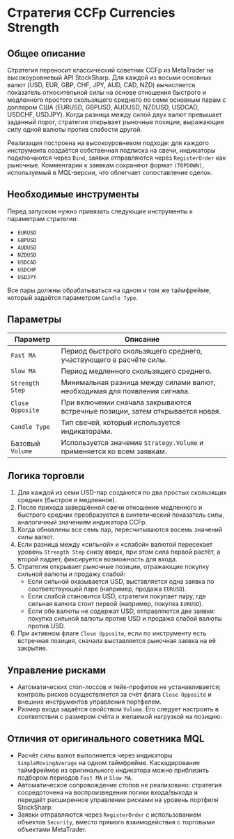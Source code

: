 # Стратегия CCFp Currencies Strength

## Общее описание
Стратегия переносит классический советник CCFp из MetaTrader на высокоуровневый API StockSharp. Для каждой из восьми основных валют (USD, EUR, GBP, CHF, JPY, AUD, CAD, NZD) вычисляется показатель относительной силы на основе отношения быстрого и медленного простого скользящего среднего по семи основным парам с долларом США (EURUSD, GBPUSD, AUDUSD, NZDUSD, USDCAD, USDCHF, USDJPY). Когда разница между силой двух валют превышает заданный порог, стратегия открывает рыночные позиции, выражающие силу одной валюты против слабости другой.

Реализация построена на высокоуровневом подходе: для каждого инструмента создаётся собственная подписка на свечи, индикаторы подключаются через `Bind`, заявки отправляются через `RegisterOrder` как рыночные. Комментарии к заявкам сохраняют формат `(TOPDOWN)`, используемый в MQL-версии, что облегчает сопоставление сделок.

## Необходимые инструменты
Перед запуском нужно привязать следующие инструменты к параметрам стратегии:

- `EURUSD`
- `GBPUSD`
- `AUDUSD`
- `NZDUSD`
- `USDCAD`
- `USDCHF`
- `USDJPY`

Все пары должны обрабатываться на одном и том же таймфрейме, который задаётся параметром `Candle Type`.

## Параметры
| Параметр | Описание |
| --- | --- |
| `Fast MA` | Период быстрого скользящего среднего, участвующего в расчёте силы. |
| `Slow MA` | Период медленного скользящего среднего. |
| `Strength Step` | Минимальная разница между силами валют, необходимая для появления сигнала. |
| `Close Opposite` | При включении сначала закрываются встречные позиции, затем открывается новая. |
| `Candle Type` | Тип свечей, который используется индикаторами. |
| Базовый `Volume` | Используется значение `Strategy.Volume` и применяется ко всем заявкам. |

## Логика торговли
1. Для каждой из семи USD-пар создаются по два простых скользящих средних (быстрое и медленное).
2. После прихода завершённой свечи отношение медленного и быстрого средних преобразуется в синтетический показатель силы, аналогичный значениям индикатора CCFp.
3. Когда обновлены все семь пар, пересчитываются восемь значений силы валют.
4. Если разница между «сильной» и «слабой» валютой пересекает уровень `Strength Step` снизу вверх, при этом сила первой растёт, а второй падает, фиксируется возможность для входа.
5. Стратегия открывает рыночные позиции, отражающие покупку сильной валюты и продажу слабой:
   - Если сильной оказывается USD, выставляется одна заявка по соответствующей паре (например, продажа `EURUSD`).
   - Если слабой становится USD, стратегия покупает пару, где сильная валюта стоит первой (например, покупка `EURUSD`).
   - Если обе валюты не содержат USD, отправляются две заявки: покупка сильной валюты против USD и продажа слабой валюты против USD.
6. При активном флаге `Close Opposite`, если по инструменту есть встречная позиция, сначала выставляется рыночная заявка на её закрытие.

## Управление рисками
- Автоматических стоп-лоссов и тейк-профитов не устанавливается; контроль рисков осуществляется за счёт флага `Close Opposite` и внешних инструментов управления портфелем.
- Размер входа задаётся свойством `Volume`. Его следует настроить в соответствии с размером счёта и желаемой нагрузкой на позицию.

## Отличия от оригинального советника MQL
- Расчёт силы валют выполняется через индикаторы `SimpleMovingAverage` на одном таймфрейме. Каскадирование таймфреймов из оригинального индикатора можно приблизить подбором периодов `Fast MA` и `Slow MA`.
- Автоматическое сопровождение стопов не реализовано: стратегия сосредоточена на воспроизведении логики входа/выхода и передаёт расширенное управление рисками на уровень портфеля StockSharp.
- Заявки отправляются через `RegisterOrder` с использованием объектов `Security`, вместо прямого взаимодействия с торговыми объектами MetaTrader.
